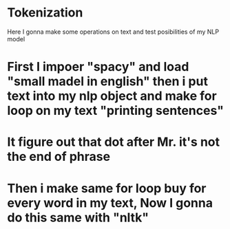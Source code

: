 # Tokenization
Here I gonna make some operations on text and test posibilities of my NLP model
# First I impoer "spacy" and load "small madel in english" then i put text into my nlp object and make for loop on my text "printing sentences" 
# It figure out that dot after Mr. it's not the end of phrase
# Then i make same for loop buy for every word in my text, Now I gonna do this same with "nltk"

